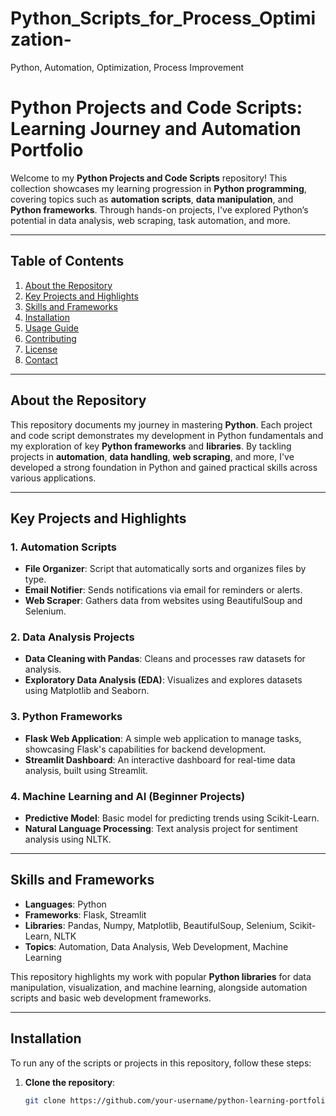 # Python_Scripts_for_Process_Optimization-
Python, Automation, Optimization, Process Improvement

# Python Projects and Code Scripts: Learning Journey and Automation Portfolio

Welcome to my **Python Projects and Code Scripts** repository! This collection showcases my learning progression in **Python programming**, covering topics such as **automation scripts**, **data manipulation**, and **Python frameworks**. Through hands-on projects, I've explored Python’s potential in data analysis, web scraping, task automation, and more.

---

## Table of Contents
1. [About the Repository](#about-the-repository)
2. [Key Projects and Highlights](#key-projects-and-highlights)
3. [Skills and Frameworks](#skills-and-frameworks)
4. [Installation](#installation)
5. [Usage Guide](#usage-guide)
6. [Contributing](#contributing)
7. [License](#license)
8. [Contact](#contact)

---

## About the Repository

This repository documents my journey in mastering **Python**. Each project and code script demonstrates my development in Python fundamentals and my exploration of key **Python frameworks** and **libraries**. By tackling projects in **automation**, **data handling**, **web scraping**, and more, I've developed a strong foundation in Python and gained practical skills across various applications.

---

## Key Projects and Highlights

### 1. **Automation Scripts**
   - **File Organizer**: Script that automatically sorts and organizes files by type.
   - **Email Notifier**: Sends notifications via email for reminders or alerts.
   - **Web Scraper**: Gathers data from websites using BeautifulSoup and Selenium.

### 2. **Data Analysis Projects**
   - **Data Cleaning with Pandas**: Cleans and processes raw datasets for analysis.
   - **Exploratory Data Analysis (EDA)**: Visualizes and explores datasets using Matplotlib and Seaborn.

### 3. **Python Frameworks**
   - **Flask Web Application**: A simple web application to manage tasks, showcasing Flask's capabilities for backend development.
   - **Streamlit Dashboard**: An interactive dashboard for real-time data analysis, built using Streamlit.

### 4. **Machine Learning and AI (Beginner Projects)**
   - **Predictive Model**: Basic model for predicting trends using Scikit-Learn.
   - **Natural Language Processing**: Text analysis project for sentiment analysis using NLTK.

---

## Skills and Frameworks

- **Languages**: Python
- **Frameworks**: Flask, Streamlit
- **Libraries**: Pandas, Numpy, Matplotlib, BeautifulSoup, Selenium, Scikit-Learn, NLTK
- **Topics**: Automation, Data Analysis, Web Development, Machine Learning

This repository highlights my work with popular **Python libraries** for data manipulation, visualization, and machine learning, alongside automation scripts and basic web development frameworks.

---

## Installation

To run any of the scripts or projects in this repository, follow these steps:

1. **Clone the repository**:
   ```bash
   git clone https://github.com/your-username/python-learning-portfolio.git

